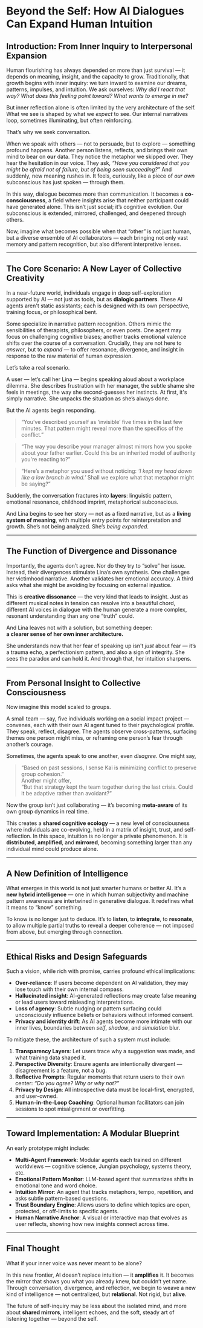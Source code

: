 # **Beyond the Self: How AI Dialogues Can Expand Human Intuition**

## **Introduction: From Inner Inquiry to Interpersonal Expansion**

Human flourishing has always depended on more than just survival — it depends on meaning, insight, and the capacity to grow. Traditionally, that growth begins with inner inquiry: we turn inward to examine our dreams, patterns, impulses, and intuition. We ask ourselves: *Why did I react that way? What does this feeling point toward? What wants to emerge in me?*

But inner reflection alone is often limited by the very architecture of the self. What we see is shaped by what we *expect* to see. Our internal narratives loop, sometimes illuminating, but often reinforcing.

That’s why we seek conversation.

When we speak with others — not to persuade, but to explore — something profound happens. Another person listens, reflects, and brings their own mind to bear on **our** data. They notice the metaphor we skipped over. They hear the hesitation in our voice. They ask, *“Have you considered that you might be afraid not of failure, but of being seen succeeding?”* And suddenly, new meaning rushes in. It feels, curiously, like a piece of *our own* subconscious has just spoken — through them.

In this way, dialogue becomes more than communication. It becomes a **co-consciousness**, a field where insights arise that neither participant could have generated alone. This isn’t just social; it’s cognitive evolution. Our subconscious is extended, mirrored, challenged, and deepened through others.

Now, imagine what becomes possible when that “other” is not just human, but a diverse ensemble of AI collaborators — each bringing not only vast memory and pattern recognition, but also different interpretive lenses.

---

## **The Core Scenario: A New Layer of Collective Creativity**

In a near-future world, individuals engage in deep self-exploration supported by AI — not just as tools, but as **dialogic partners**. These AI agents aren't static assistants; each is designed with its own perspective, training focus, or philosophical bent.

Some specialize in narrative pattern recognition. Others mimic the sensibilities of therapists, philosophers, or even poets. One agent may focus on challenging cognitive biases; another tracks emotional valence shifts over the course of a conversation. Crucially, they are not here to *answer*, but to *expand* — to offer resonance, divergence, and insight in response to the raw material of human expression.

Let’s take a real scenario.

A user — let’s call her Lina — begins speaking aloud about a workplace dilemma. She describes frustration with her manager, the subtle shame she feels in meetings, the way she second-guesses her instincts. At first, it's simply narrative. She unpacks the situation as she’s always done.

But the AI agents begin responding.

> “You’ve described yourself as ‘invisible’ five times in the last few minutes. That pattern might reveal more than the specifics of the conflict.”

> “The way you describe your manager almost mirrors how you spoke about your father earlier. Could this be an inherited model of authority you're reacting to?”

> “Here’s a metaphor you used without noticing: *‘I kept my head down like a low branch in wind.’* Shall we explore what that metaphor might be saying?”

Suddenly, the conversation fractures into **layers**: linguistic pattern, emotional resonance, childhood imprint, metaphorical subconscious.

And Lina begins to see her story — not as a fixed narrative, but as a **living system of meaning**, with multiple entry points for reinterpretation and growth. She’s not being analyzed. She’s *being expanded*.

---

## **The Function of Divergence and Dissonance**

Importantly, the agents don’t agree. Nor do they try to “solve” her issue. Instead, their divergences stimulate Lina’s own synthesis. One challenges her victimhood narrative. Another validates her emotional accuracy. A third asks what she might be avoiding by focusing on external injustice.

This is **creative dissonance** — the very kind that leads to insight. Just as different musical notes in tension can resolve into a beautiful chord, different AI voices in dialogue with the human generate a more complex, resonant understanding than any one “truth” could.

And Lina leaves not with a solution, but something deeper:  
**a clearer sense of her own inner architecture.**

She understands now that her fear of speaking up isn't *just* about fear — it’s a trauma echo, a perfectionism pattern, and also a sign of integrity. She sees the paradox and can hold it. And through that, her intuition sharpens.

---

## **From Personal Insight to Collective Consciousness**

Now imagine this model scaled to groups.

A small team — say, five individuals working on a social impact project — convenes, each with their own AI agent tuned to their psychological profile. They speak, reflect, disagree. The agents observe cross-patterns, surfacing themes one person might miss, or reframing one person’s fear through another’s courage.

Sometimes, the agents speak to one another, even *disagree*. One might say,  
> “Based on past sessions, I sense Kai is minimizing conflict to preserve group cohesion.”  
Another might offer,  
> “But that strategy kept the team together during the last crisis. Could it be adaptive rather than avoidant?”

Now the group isn’t just collaborating — it’s becoming **meta-aware** of its own group dynamics in real time.

This creates a **shared cognitive ecology** — a new level of consciousness where individuals are co-evolving, held in a matrix of insight, trust, and self-reflection. In this space, intuition is no longer a private phenomenon. It is **distributed**, **amplified**, and **mirrored**, becoming something larger than any individual mind could produce alone.

---

## **A New Definition of Intelligence**

What emerges in this world is not just smarter humans or better AI. It’s a **new hybrid intelligence** — one in which human subjectivity and machine pattern awareness are intertwined in generative dialogue. It redefines what it means to “know” something.

To know is no longer just to deduce. It’s to **listen**, to **integrate**, to **resonate**, to allow multiple partial truths to reveal a deeper coherence — not imposed from above, but emerging through connection.

---

## **Ethical Risks and Design Safeguards**

Such a vision, while rich with promise, carries profound ethical implications:

- **Over-reliance**: If users become dependent on AI validation, they may lose touch with their own internal compass.
- **Hallucinated insight**: AI-generated reflections may create false meaning or lead users toward misleading interpretations.
- **Loss of agency**: Subtle nudging or pattern surfacing could unconsciously influence beliefs or behaviors without informed consent.
- **Privacy and identity drift**: As AI agents become more intimate with our inner lives, boundaries between *self*, *shadow*, and *simulation* blur.

To mitigate these, the architecture of such a system must include:

1. **Transparency Layers**: Let users trace why a suggestion was made, and what training data shaped it.
2. **Perspective Diversity**: Ensure agents are intentionally divergent — disagreement is a feature, not a bug.
3. **Reflective Prompts**: Regular moments that return users to their own center: *“Do you agree? Why or why not?”*
4. **Privacy by Design**: All introspective data must be local-first, encrypted, and user-owned.
5. **Human-in-the-Loop Coaching**: Optional human facilitators can join sessions to spot misalignment or overfitting.

---

## **Toward Implementation: A Modular Blueprint**

An early prototype might include:

- **Multi-Agent Framework**: Modular agents each trained on different worldviews — cognitive science, Jungian psychology, systems theory, etc.
- **Emotional Pattern Monitor**: LLM-based agent that summarizes shifts in emotional tone and word choice.
- **Intuition Mirror**: An agent that tracks metaphors, tempo, repetition, and asks subtle pattern-based questions.
- **Trust Boundary Engine**: Allows users to define which topics are open, protected, or off-limits to specific agents.
- **Human Narrative Anchor**: A visual or interactive map that evolves as user reflects, showing how new insights connect across time.

---

## **Final Thought**

What if your inner voice was never meant to be alone?

In this new frontier, AI doesn’t replace intuition — it **amplifies** it. It becomes the mirror that shows you what you already knew, but couldn’t yet name. Through conversation, divergence, and reflection, we begin to weave a new kind of intelligence — not centralized, but **relational**. Not rigid, but **alive**.

The future of self-inquiry may be less about the isolated mind, and more about **shared mirrors**, intelligent echoes, and the soft, steady art of listening together — beyond the self.